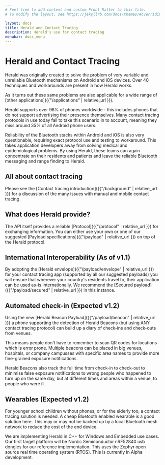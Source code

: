 ```yaml
---
# Feel free to add content and custom Front Matter to this file.
# To modify the layout, see https://jekyllrb.com/docs/themes/#overriding-theme-defaults

layout: docs
title: Herald and Contact Tracing
description: Herald's use for contact tracing
menubar: docs_menu
---
```


# Herald and Contact Tracing

Herald was originally created to solve the problem of very variable and unreliable
Bluetooth mechanisms on Android and iOS devices. Over 40 techniques and workarounds
are present in how Herald works.

As it turns out these same problems are also applicable for a wide range of
[other applications]({{"/applications" | relative_url }}).

Herald supports over 98% of phones worldwide - this includes phones that do not
support advertising their presence themselves. Many contact tracing protocols in
use today fail to take this scenario in to account, meaning they miss around
35% of all Android phone users.

Reliability of the Bluetooth stacks within Android and iOS is also very questionable,
requiring exact protocol use and testing to workaround. This takes application
developers away from solving medical and epidemiological problems. By using Herald,
these teams can again concentrate on their residents and patients and leave
the reliable Bluetooth messaging and range finding to Herald.

## All about contact tracing

Please see the [Contact tracing introduction]({{"/background" | relative_url }}) 
for a discussion of the many issues with manual and mobile contact tracing.

## What does Herald provide?

The API itself provides a reliable [Protocol]({{"/protocol" | relative_url }})
for exchanging information. You can either use your own or one of our suggested
[Payload specifications]({{"/payload" | relative_url }}) on top of the Herald
protocol.

## International Interoperability (As of v1.1)

By adopting the [Herald envelope]({{"/payload/envelope" | relative_url }})
for your contact tracing app (supported by all our suggested payloads) you
will ensure that wherever your country's residents travel to, their application
can be used as-is internationally. We recommend the 
[Secured payload]({{"/payload/secured" | relative_url }})
in this instance.

## Automated check-in (Expected v1.2)

Using the new [Herald Beacon Payload]({{"/payload/beacon" | relative_url }})
a phone supporting the detection of Herald Beacons (but using ANY contact
tracing protocol) can build up a diary of check-ins and check-outs from
venues. 

This means people don't have to remember to scan QR codes for locations which is
error prone. Multiple beacons can be placed in big venues, hospitals, or company
campusses with specific area names to provide more fine-grained exposure
notifications. 

Herald Beacons also track the full time from check-in to check-out
to minimise false exposure notifications to wrong people who happened to turn up
on the same day, but at different times and areas within a venue, to people who
were ill.

## Wearables (Expected v1.2)

For younger school children without phones, or for the elderly too, a contact
tracing solution is needed. A cheap Bluetooth enabled wearable is a good solution
here. This may or may not be backed up by a local Bluetooth mesh network
to reduce the cost of the end device.

We are implementing Herald in C++ for Windows and Embedded use cases. Our first
target platform will be Nordic Semiconductor nRF52840 usb dongles for our
reference implementation. This uses the Zephyr open source real time operating
system (RTOS). This is currently in Alpha development.
